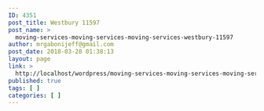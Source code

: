 ```yaml
---
ID: 4351
post_title: Westbury 11597
post_name: >
  moving-services-moving-services-moving-services-westbury-11597
author: mrgabonijeff@gmail.com
post_date: 2018-03-28 01:38:13
layout: page
link: >
  http://localhost/wordpress/moving-services-moving-services-moving-services-westbury-11597/
published: true
tags: [ ]
categories: [ ]
---
```

